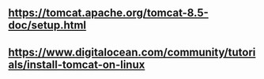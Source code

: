 ## https://tomcat.apache.org/tomcat-8.5-doc/setup.html

## https://www.digitalocean.com/community/tutorials/install-tomcat-on-linux